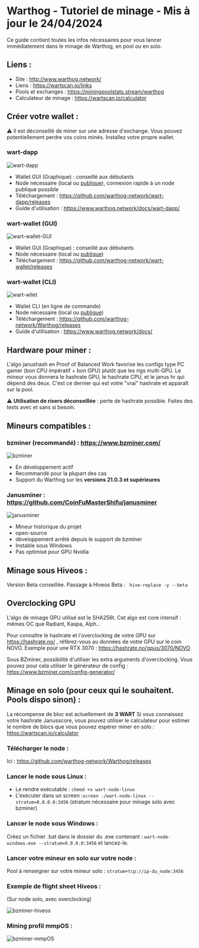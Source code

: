 # Warthog - Tutoriel de minage - Mis à jour le 24/04/2024

Ce guide contient toutes les infos nécessaires pour vous lancer immédiatement dans le minage de Warthog, en pool ou en solo.

## Liens :

- Site : http://www.warthog.network/
- Liens : https://wartscan.io/links
- Pools et exchanges : https://miningpoolstats.stream/warthog
- Calculateur de minage : https://wartscan.io/calculator

## Créer votre wallet :

:warning: Il est déconseillé de miner sur une adresse d'exchange. Vous pouvez potentiellement perdre vos coins minés. Installez votre propre wallet.

### wart-dapp

![wart-dapp](/img/dapp/02-overview.png)

- Wallet GUI (Graphique) : conseillé aux débutants
- Node nécessaire (local ou [publique](https://github.com/warthog-network/public-nodes)), connexion rapide à un node publique possible
- Téléchargement : https://github.com/warthog-network/wart-dapp/releases
- Guide d'utilisation : https://www.warthog.network/docs/wart-dapp/

### wart-wallet (GUI)

![wart-wallet-GUI](/img/wart-wallet-GUI.png)

- Wallet GUI (Graphique) : conseillé aux débutants
- Node nécessaire (local ou [publique](https://github.com/warthog-network/public-nodes))
- Téléchargement : https://github.com/warthog-network/wart-wallet/releases

### wart-wallet (CLI)

![wart-wllet](/img/get-started/10-wallet.png)

- Wallet CLI (en ligne de commande)
- Node nécessaire (local ou [publique](https://github.com/warthog-network/public-nodes))
- Téléchargement : https://github.com/warthog-network/Warthog/releases
- Guide d'utilisation : https://www.warthog.network/docs/

## Hardware pour miner :
L'algo janushash en Proof of Balanced Work favorise les configs type PC gamer (bon CPU impératif + bon GPU) plutôt que les rigs multi-GPU. Le mineur vous donnera le hashrate GPU, le hashrate CPU, et le janus hr qui dépend des deux. C'est ce dernier qui est votre "vrai" hashrate et apparaît sur la pool.

:warning:  **Utilisation de risers déconseillée** : perte de hashrate possible. Faites des tests avec et sans si besoin.

## Mineurs compatibles :

### bzminer (recommandé) :  https://www.bzminer.com/

![bzminer](/img/screen_bzminer.png)

- En développement actif
- Recommandé pour la plupart des cas
- Support du Warthog sur les **versions 21.0.3 et supérieures**

### Janusminer : https://github.com/CoinFuMasterShifu/janusminer

![janusminer](/img/screen_janusminer.png)

- Mineur historique du projet
- open-source
- développement arrêté depuis le support de bzminer
- Instable sous Windows
- Pas optimisé pour GPU Nvidia


## Minage sous Hiveos :

Version Beta conseillée. Passage à Hiveos Beta : ` hive-replace -y --beta`

## Overclocking GPU

L'algo de minage GPU utilisé est le SHA256t. Cet algo est core intensif : mêmes OC que Radiant, Kaspa, Alph...

Pour connaître le hashrate et l'overclocking de votre GPU sur https://hashrate.no/ , référez-vous au données de votre GPU sur le coin NOVO.
Exemple pour une RTX 3070 : https://hashrate.no/gpus/3070/NOVO

Sous BZminer, possibilité d'utiliser les extra arguments d'overclocking.
Vous pouvez pour cela utiliser le générateur de config : https://www.bzminer.com/config-generator/

## Minage en solo (pour ceux qui le souhaitent. Pools dispo sinon) :

La récompense de bloc est actuellement de **3 WART**
Si vous connaissez votre hashrate Janusscore, vous pouvez utiliser le calculateur pour estimer le nombre de blocs que vous pouvez espérer miner en solo : https://wartscan.io/calculator

### Télécharger le node :
Ici : https://github.com/warthog-network/Warthog/releases

### Lancer le node sous Linux :
  - Le rendre exécutable : `chmod +x wart-node-linux`
  - L'exécuter dans un screen :`screen ./wart-node-linux --stratum=0.0.0.0:3456` (stratum nécessaire pour minage solo avec bzminer)

 ### Lancer le node sous Windows :
Créez un fichier .bat dans le dossier du .exe contenant : `wart-node-windows.exe --stratum=0.0.0.0:3456`  et lancez-le.

### Lancer votre mineur en solo sur votre node : 
Pool à renseigner sur votre mineur solo : `stratum+tcp://ip-du_node:3456`

### Exemple de flight sheet Hiveos :

(Sur node solo, avec overclocking)

![bzminer-hiveos](/img/bzminer_hiveos.png)

### Mining profil mmpOS :

![bzminer-mmpOS](/img/bzminer_mmpos.png)

